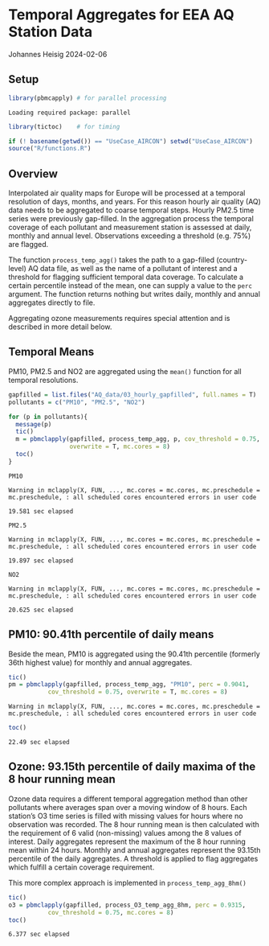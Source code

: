 # Temporal Aggregates for EEA AQ Station Data
Johannes Heisig
2024-02-06

## Setup

``` r
library(pbmcapply) # for parallel processing
```

    Loading required package: parallel

``` r
library(tictoc)    # for timing

if (! basename(getwd()) == "UseCase_AIRCON") setwd("UseCase_AIRCON")
source("R/functions.R") 
```

## Overview

Interpolated air quality maps for Europe will be processed at a temporal
resolution of days, months, and years. For this reason hourly air
quality (AQ) data needs to be aggregated to coarse temporal steps.
Hourly PM2.5 time series were previously gap-filled. In the aggregation
process the temporal coverage of each pollutant and measurement station
is assessed at daily, monthly and annual level. Observations exceeding a
threshold (e.g. 75%) are flagged.

The function `process_temp_agg()` takes the path to a gap-filled
(country-level) AQ data file, as well as the name of a pollutant of
interest and a threshold for flagging sufficient temporal data coverage.
To calculate a certain percentile instead of the mean, one can supply a
value to the `perc` argument. The function returns nothing but writes
daily, monthly and annual aggregates directly to file.

Aggregating ozone measurements requires special attention and is
described in more detail below.

## Temporal Means

PM10, PM2.5 and NO2 are aggregated using the `mean()` function for all
temporal resolutions.

``` r
gapfilled = list.files("AQ_data/03_hourly_gapfilled", full.names = T)
pollutants = c("PM10", "PM2.5", "NO2")

for (p in pollutants){
  message(p)
  tic()
  m = pbmclapply(gapfilled, process_temp_agg, p, cov_threshold = 0.75, 
                 overwrite = T, mc.cores = 8) 
  toc()
}
```

    PM10

    Warning in mclapply(X, FUN, ..., mc.cores = mc.cores, mc.preschedule =
    mc.preschedule, : all scheduled cores encountered errors in user code

    19.581 sec elapsed

    PM2.5

    Warning in mclapply(X, FUN, ..., mc.cores = mc.cores, mc.preschedule =
    mc.preschedule, : all scheduled cores encountered errors in user code

    19.897 sec elapsed

    NO2

    Warning in mclapply(X, FUN, ..., mc.cores = mc.cores, mc.preschedule =
    mc.preschedule, : all scheduled cores encountered errors in user code

    20.625 sec elapsed

## PM10: 90.41th percentile of daily means

Beside the mean, PM10 is aggregated using the 90.41th percentile
(formerly 36th highest value) for monthly and annual aggregates.

``` r
tic()
pm = pbmclapply(gapfilled, process_temp_agg, "PM10", perc = 0.9041, 
           cov_threshold = 0.75, overwrite = T, mc.cores = 8)
```

    Warning in mclapply(X, FUN, ..., mc.cores = mc.cores, mc.preschedule =
    mc.preschedule, : all scheduled cores encountered errors in user code

``` r
toc()
```

    22.49 sec elapsed

## Ozone: 93.15th percentile of daily maxima of the 8 hour running mean

Ozone data requires a different temporal aggregation method than other
pollutants where averages span over a moving window of 8 hours. Each
station’s O3 time series is filled with missing values for hours where
no observation was recorded. The 8 hour running mean is then calculated
with the requirement of 6 valid (non-missing) values among the 8 values
of interest. Daily aggregates represent the maximum of the 8 hour
running mean within 24 hours. Monthly and annual aggregates represent
the 93.15th percentile of the daily aggregates. A threshold is applied
to flag aggregates which fulfill a certain coverage requirement.

This more complex approach is implemented in `process_temp_agg_8hm()`

``` r
tic()
o3 = pbmclapply(gapfilled, process_O3_temp_agg_8hm, perc = 0.9315, 
           cov_threshold = 0.75, mc.cores = 8)
toc()
```

    6.377 sec elapsed
